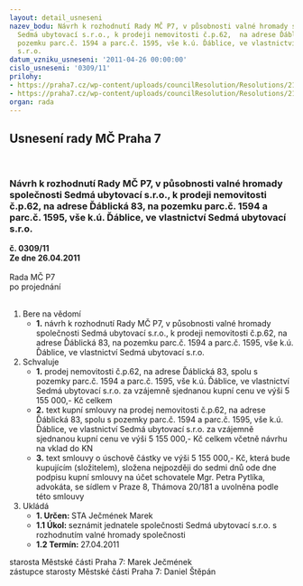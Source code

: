 ```yaml
---
layout: detail_usneseni
nazev_bodu: Návrh k rozhodnutí Rady MČ P7, v působnosti valné hromady společnosti
  Sedmá ubytovací s.r.o., k prodeji nemovitosti č.p.62,  na adrese Ďáblická 83,  na
  pozemku parc.č. 1594 a parc.č. 1595, vše k.ú. Ďáblice, ve vlastnictví Sedmá ubytovací
  s.r.o.
datum_vzniku_usneseni: '2011-04-26 00:00:00'
cislo_usneseni: '0309/11'
prilohy:
- https://praha7.cz/wp-content/uploads/councilResolution/Resolutions/21716/22-11-kupn%c3%ad_smlouva.doc
- https://praha7.cz/wp-content/uploads/councilResolution/Resolutions/21716/22-11-n%c3%a1vrh_na_katastr.doc
organ: rada
---
```

<div id="ucUsn_pList" class="usn">
	<span><h2>Usnesení rady MČ Praha 7 </h2>
<br></span><div class="standBody">
<span><h3>Návrh k rozhodnutí Rady MČ P7, v působnosti valné hromady společnosti Sedmá ubytovací s.r.o., k prodeji nemovitosti č.p.62,  na adrese Ďáblická 83,  na pozemku parc.č. 1594 a parc.č. 1595, vše k.ú. Ďáblice, ve vlastnictví Sedmá ubytovací s.r.o.</h3></span><div class="center">
		<strong>č. 0309/11</strong><br>
	</div>
<div class="center">
		<strong>Ze dne 26.04.2011</strong><br><br>
	</div>Rada MČ P7<br> po projednání<br><br><ol>
<li>Bere na vědomí<ul><li>
<strong>1.</strong> návrh k rozhodnutí Rady MČ P7, v působnosti valné hromady společnosti Sedmá ubytovací s.r.o., k prodeji nemovitosti č.p.62, na adrese Ďáblická 83, na pozemku parc.č. 1594 a parc.č. 1595, vše k.ú. Ďáblice, ve vlastnictví Sedmá ubytovací s.r.o.</li></ul>
</li>
<li>Schvaluje<ul>
<li>
<strong>1.</strong> prodej nemovitosti č.p.62,  na adrese Ďáblická 83, spolu s pozemky parc.č. 1594 a parc.č. 1595, vše k.ú. Ďáblice, ve vlastnictví Sedmá ubytovací s.r.o. za vzájemně sjednanou kupní cenu ve výši 5 155 000,- Kč celkem</li>
<li>
<strong>2.</strong> text kupní smlouvy na prodej nemovitosti č.p.62, na adrese Ďáblická 83, spolu s  pozemky parc.č. 1594 a parc.č. 1595, vše k.ú. Ďáblice, ve vlastnictví Sedmá ubytovací s.r.o. za vzájemně sjednanou kupní cenu ve výši 5 155 000,- Kč  celkem včetně návrhu na vklad do KN</li>
<li>
<strong>3.</strong> text smlouvy o úschově částky ve výši 5 155 000,- Kč, která bude kupujícím (složitelem), složena nejpozději do sedmi dnů ode dne podpisu kupní smlouvy na účet schovatele Mgr. Petra Pytlíka, advokáta, se sídlem v Praze 8, Thámova 20/181 a uvolněna podle této smlouvy        </li>
</ul>
</li>
<li>Ukládá<ul>
<li>
<strong>1. Určen: </strong>STA Ječmének Marek</li>
<li>
<strong>1.1 Úkol: </strong>seznámit jednatele společnosti Sedmá ubytovací s.r.o. s rozhodnutím valné hromady společnosti</li>
<li>
<strong>1.2 Termín: </strong>27.04.2011</li>
</ul>
</li>
</ol>starosta Městské části Praha 7: Marek Ječmének<br>zástupce starosty Městské části Praha 7: Daniel Štěpán 
</div>
</div>